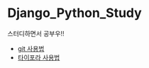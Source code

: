 # Django_Python_Study
스터디하면서 공부우!!

- [git 사용법](https://github.com/YeongSeonKim/Git/blob/master/GitHub%20%EC%82%AC%EC%9A%A9%ED%95%98%EA%B8%B0.md)
- [타이포라 사용법]()
